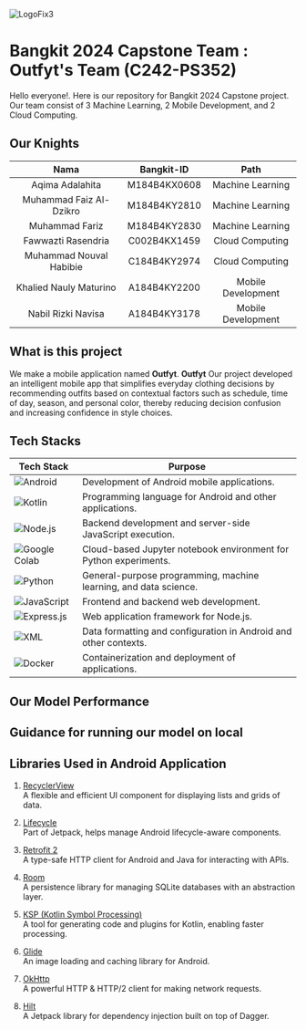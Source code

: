 ![LogoFix3](https://github.com/user-attachments/assets/23cfd871-60ed-4fdf-98a2-65fbe87a6901)

# Bangkit 2024 Capstone Team : Outfyt's Team (C242-PS352)

Hello everyone!. Here is our repository for Bangkit 2024 Capstone project. Our team consist of 3 Machine Learning, 2 Mobile Development, and 2 Cloud Computing.

## Our Knights

|          Nama         | Bangkit-ID |       Path       |
|:---------------------:|:----------:|:----------------:|
|   Aqima Adalahita   |  M184B4KX0608  | Machine Learning |
|  Muhammad Faiz Al-Dzikro  |  M184B4KY2810  | Machine Learning |
|  Muhammad Fariz  |  M184B4KY2830  | Machine Learning |
|    Fawwazti Rasendria     |  C002B4KX1459  |  Cloud Computing |
|   Muhammad Nouval Habibie   |  C184B4KY2974  |  Cloud Computing |
|     Khalied Nauly Maturino      |  A184B4KY2200  |      Mobile Development     |
|     Nabil Rizki Navisa       |  A184B4KY3178  |      Mobile Development     |

## What is this project
We make a mobile application named **Outfyt**. **Outfyt** Our project developed an intelligent mobile app that simplifies everyday clothing decisions by recommending outfits based on contextual factors such as schedule, time of day, season, and personal color, thereby reducing decision confusion and increasing confidence in style choices.

## Tech Stacks

| Tech Stack         | Purpose                                                                 |
|---------------------|-------------------------------------------------------------------------|
| ![Android](https://img.shields.io/badge/Android-3DDC84?style=for-the-badge&logo=android&logoColor=white) | Development of Android mobile applications.                     |
| ![Kotlin](https://img.shields.io/badge/Kotlin-0095D5?style=for-the-badge&logo=kotlin&logoColor=white)   | Programming language for Android and other applications.        |
| ![Node.js](https://img.shields.io/badge/Node.js-339933?style=for-the-badge&logo=node.js&logoColor=white) | Backend development and server-side JavaScript execution.       |
| ![Google Colab](https://img.shields.io/badge/Google%20Colab-F9AB00?style=for-the-badge&logo=google-colab&logoColor=white) | Cloud-based Jupyter notebook environment for Python experiments.|
| ![Python](https://img.shields.io/badge/Python-3776AB?style=for-the-badge&logo=python&logoColor=white)   | General-purpose programming, machine learning, and data science.|
| ![JavaScript](https://img.shields.io/badge/JavaScript-F7DF1E?style=for-the-badge&logo=javascript&logoColor=black) | Frontend and backend web development.                           |
| ![Express.js](https://img.shields.io/badge/Express.js-000000?style=for-the-badge&logo=express&logoColor=white) | Web application framework for Node.js.                          |
| ![XML](https://img.shields.io/badge/XML-555555?style=for-the-badge&logo=xml&logoColor=white) | Data formatting and configuration in Android and other contexts.|
| ![Docker](https://img.shields.io/badge/Docker-2496ED?style=for-the-badge&logo=docker&logoColor=white)   | Containerization and deployment of applications.                |


## Our Model Performance

## Guidance for running our model on local

## Libraries Used in Android Application

1. [RecyclerView](https://developer.android.com/guide/topics/ui/layout/recyclerview)  
   A flexible and efficient UI component for displaying lists and grids of data.

2. [Lifecycle](https://developer.android.com/jetpack/androidx/releases/lifecycle)  
   Part of Jetpack, helps manage Android lifecycle-aware components.

3. [Retrofit 2](https://square.github.io/retrofit/)  
   A type-safe HTTP client for Android and Java for interacting with APIs.

4. [Room](https://developer.android.com/jetpack/androidx/releases/room)  
   A persistence library for managing SQLite databases with an abstraction layer.

5. [KSP (Kotlin Symbol Processing)](https://developer.android.com/kotlin/ksp)  
   A tool for generating code and plugins for Kotlin, enabling faster processing.

6. [Glide](https://bumptech.github.io/glide/)  
   An image loading and caching library for Android.

7. [OkHttp](https://square.github.io/okhttp/)  
   A powerful HTTP & HTTP/2 client for making network requests.

8. [Hilt](https://developer.android.com/training/dependency-injection/hilt-android)  
   A Jetpack library for dependency injection built on top of Dagger.




